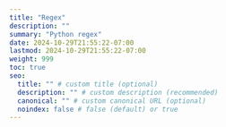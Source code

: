```yaml
---
title: "Regex"
description: ""
summary: "Python regex"
date: 2024-10-29T21:55:22-07:00
lastmod: 2024-10-29T21:55:22-07:00
weight: 999
toc: true
seo:
  title: "" # custom title (optional)
  description: "" # custom description (recommended)
  canonical: "" # custom canonical URL (optional)
  noindex: false # false (default) or true
---
```

